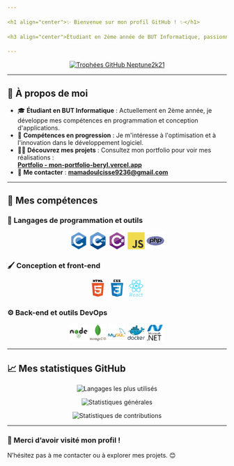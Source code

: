 ```yaml
---

<h1 align="center">✨ Bienvenue sur mon profil GitHub ! ✨</h1>

<h3 align="center">Étudiant en 2ème année de BUT Informatique, passionné par le développement d'applications modernes et performantes.</h3>

---
```


<p align="center">
  <a href="https://github.com/ryo-ma/github-profile-trophy">
    <img src="https://github-profile-trophy.vercel.app/?username=neptune2k21&theme=onedark&no-frame=true&row=1&column=6" alt="Trophées GitHub Neptune2k21" />
  </a>
</p>

---

## 🌟 À propos de moi  

- 🎓 **Étudiant en BUT Informatique** : Actuellement en 2ème année, je développe mes compétences en programmation et conception d'applications.  
- 🌱 **Compétences en progression** : Je m'intéresse à l'optimisation et à l'innovation dans le développement logiciel.  
- 👨‍💻 **Découvrez mes projets** : Consultez mon portfolio pour voir mes réalisations :  
  [**Portfolio - mon-portfolio-beryl.vercel.app**](https://mon-portfolio-beryl.vercel.app/)  
- 📧 **Me contacter** : **mamadoulcisse9236@gmail.com**  

---

## 📌 Mes compétences  

### 🔧 **Langages de programmation et outils**  
<p align="center">
  <a href="https://www.cprogramming.com/" target="_blank" rel="noreferrer"><img src="https://raw.githubusercontent.com/devicons/devicon/master/icons/c/c-original.svg" alt="C" width="40" height="40" /></a>
  <a href="https://www.w3schools.com/cpp/" target="_blank" rel="noreferrer"><img src="https://raw.githubusercontent.com/devicons/devicon/master/icons/cplusplus/cplusplus-original.svg" alt="C++" width="40" height="40" /></a>
  <a href="https://www.w3schools.com/cs/" target="_blank" rel="noreferrer"><img src="https://raw.githubusercontent.com/devicons/devicon/master/icons/csharp/csharp-original.svg" alt="C#" width="40" height="40" /></a>
  <a href="https://developer.mozilla.org/en-US/docs/Web/JavaScript" target="_blank" rel="noreferrer"><img src="https://raw.githubusercontent.com/devicons/devicon/master/icons/javascript/javascript-original.svg" alt="JavaScript" width="40" height="40" /></a>
  <a href="https://www.php.net" target="_blank" rel="noreferrer"><img src="https://raw.githubusercontent.com/devicons/devicon/master/icons/php/php-original.svg" alt="PHP" width="40" height="40" /></a>
</p>

### 🖌️ **Conception et front-end**  
<p align="center">
  <a href="https://www.w3schools.com/html/" target="_blank" rel="noreferrer"><img src="https://raw.githubusercontent.com/devicons/devicon/master/icons/html5/html5-original-wordmark.svg" alt="HTML5" width="40" height="40" /></a>
  <a href="https://www.w3schools.com/css/" target="_blank" rel="noreferrer"><img src="https://raw.githubusercontent.com/devicons/devicon/master/icons/css3/css3-original-wordmark.svg" alt="CSS3" width="40" height="40" /></a>
  <a href="https://reactjs.org/" target="_blank" rel="noreferrer"><img src="https://raw.githubusercontent.com/devicons/devicon/master/icons/react/react-original-wordmark.svg" alt="React" width="40" height="40" /></a>
</p>

### ⚙️ **Back-end et outils DevOps**  
<p align="center">
  <a href="https://nodejs.org/" target="_blank" rel="noreferrer"><img src="https://raw.githubusercontent.com/devicons/devicon/master/icons/nodejs/nodejs-original-wordmark.svg" alt="Node.js" width="40" height="40" /></a>
  <a href="https://www.mongodb.com/" target="_blank" rel="noreferrer"><img src="https://raw.githubusercontent.com/devicons/devicon/master/icons/mongodb/mongodb-original-wordmark.svg" alt="MongoDB" width="40" height="40" /></a>
  <a href="https://www.mysql.com/" target="_blank" rel="noreferrer"><img src="https://raw.githubusercontent.com/devicons/devicon/master/icons/mysql/mysql-original-wordmark.svg" alt="MySQL" width="40" height="40" /></a>
  <a href="https://www.docker.com/" target="_blank" rel="noreferrer"><img src="https://raw.githubusercontent.com/devicons/devicon/master/icons/docker/docker-original-wordmark.svg" alt="Docker" width="40" height="40" /></a>
  <a href="https://dotnet.microsoft.com/" target="_blank" rel="noreferrer"><img src="https://raw.githubusercontent.com/devicons/devicon/master/icons/dot-net/dot-net-original-wordmark.svg" alt=".NET" width="40" height="40" /></a>
</p>

---

## 📈 Mes statistiques GitHub  

<p align="center">
  <img src="https://github-readme-stats.vercel.app/api/top-langs?username=neptune2k21&show_icons=true&locale=fr&layout=compact" alt="Langages les plus utilisés" />
</p>

<p align="center">
  <img src="https://github-readme-stats.vercel.app/api?username=neptune2k21&show_icons=true&locale=fr" alt="Statistiques générales" />
</p>

<p align="center">
  <img src="https://github-readme-streak-stats.herokuapp.com/?user=neptune2k21&theme=dark" alt="Statistiques de contributions" />
</p>

---

### 🚀 Merci d’avoir visité mon profil !  
N’hésitez pas à me contacter ou à explorer mes projets. 😊
